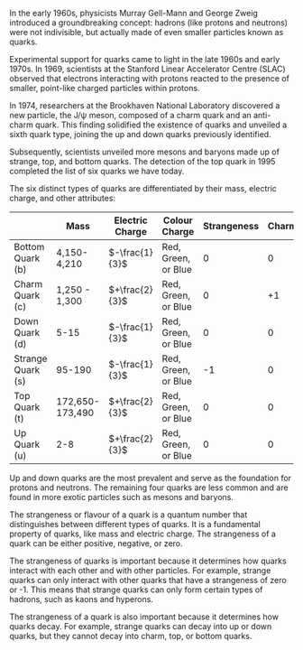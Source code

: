 In the early 1960s, physicists Murray Gell-Mann and George Zweig introduced a groundbreaking concept: hadrons (like protons and neutrons) were not indivisible, but actually made of even smaller particles known as quarks.

Experimental support for quarks came to light in the late 1960s and early 1970s. In 1969, scientists at the Stanford Linear Accelerator Centre (SLAC) observed that electrons interacting with protons reacted to the presence of smaller, point-like charged particles within protons.

In 1974, researchers at the Brookhaven National Laboratory discovered a new particle, the J/ψ meson, composed of a charm quark and an anti-charm quark. This finding solidified the existence of quarks and unveiled a sixth quark type, joining the up and down quarks previously identified.

Subsequently, scientists unveiled more mesons and baryons made up of strange, top, and bottom quarks. The detection of the top quark in 1995 completed the list of six quarks we have today.

The six distinct types of quarks are differentiated by their mass, electric charge, and other attributes:

|                   | Mass            | Electric Charge | Colour Charge       | Strangeness | Charm | Bottom | Top |
| ----------------- | --------------- | --------------- | ------------------- | ----------- | ----- | ------ | --- |
| Bottom Quark (b)  | 4,150-4,210     | $-\frac{1}{3}$  | Red, Green, or Blue | 0           | 0     | -1     | 0   |
| Charm Quark (c)   | 1,250 - 1,300   | $+\frac{2}{3}$  | Red, Green, or Blue | 0           | +1    | 0      | 0   |
| Down Quark (d)    | 5-15            | $-\frac{1}{3}$  | Red, Green, or Blue | 0           | 0     | 0      | 0   |
| Strange Quark (s) | 95-190          | $-\frac{1}{3}$  | Red, Green, or Blue | -1          | 0     | 0      | 0   |
| Top Quark (t)     | 172,650-173,490 | $+\frac{2}{3}$  | Red, Green, or Blue | 0           | 0     | 0      | +1  |
| Up Quark (u)      | 2-8             | $+\frac{2}{3}$  | Red, Green, or Blue | 0           | 0     | 0      | 0   |

Up and down quarks are the most prevalent and serve as the foundation for protons and neutrons. The remaining four quarks are less common and are found in more exotic particles such as mesons and baryons.

The strangeness or flavour of a quark is a quantum number that distinguishes between different types of quarks. It is a fundamental property of quarks, like mass and electric charge. The strangeness of a quark can be either positive, negative, or zero.

The strangeness of quarks is important because it determines how quarks interact with each other and with other particles. For example, strange quarks can only interact with other quarks that have a strangeness of zero or -1. This means that strange quarks can only form certain types of hadrons, such as kaons and hyperons.

The strangeness of a quark is also important because it determines how quarks decay. For example, strange quarks can decay into up or down quarks, but they cannot decay into charm, top, or bottom quarks.